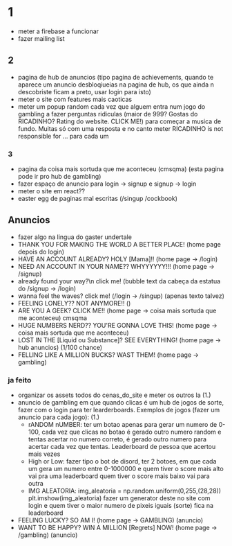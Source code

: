 # 1

- meter a firebase a funcionar
- fazer mailing list


## 2

- pagina de hub de anuncios (tipo pagina de achievements, quando te aparece um anuncio desbloqiueias na pagina de hub, os que ainda n descobriste ficam a preto, usar login para isto)
- meter o site com features mais caoticas
- meter um popup random cada vez que alguem entra num jogo do gambling a fazer perguntas ridiculas (maior de 999? Gostas do RICADINHO? Rating do website. CLICK ME!) para começar a musica de fundo. Muitas só com uma resposta e no canto meter RICADINHO is not responsible for ... para cada um

### 3

- pagina da coisa mais sortuda que me aconteceu (cmsqma) (esta pagina pode ir pro hub de gambling)
- fazer espaço de anuncio para login -> signup e signup -> login
- meter o site em react??
- easter egg de paginas mal escritas (/singup /cockbook)


## Anuncios

- fazer algo na lingua do gaster undertale
- THANK YOU FOR MAKING THE WORLD A BETTER PLACE! (home page depois do login)
- HAVE AN ACCOUNT ALREADY? HOLY [Mama]!! (home page -> /login)
- NEED AN ACCOUNT IN YOUR NAME?? WHYYYYYY!!! (home page -> /signup)
- already found your way?\n click me! (bubble text da cabeça da estatua do /signup -> /login)
- wanna feel the waves? click me! (/login -> /singup) (apenas texto talvez)
- FEELING LONELY?? NOT ANYMORE!! ()
- ARE YOU A GEEK? CLICK ME!! (home page -> coisa mais sortuda que me aconteceu) cmsqma
- HUGE NUMBERS NERD?? YOU'RE GONNA LOVE THIS! (home page -> coisa mais sortuda que me aconteceu)
- LOST IN THE [Liquid ou Substance]? SEE EVERYTHING! (home page -> hub anuncios) (1/100 chance)
- FELLING LIKE A MILLION BUCKS? WAST THEM! (home page -> gambling)

### ja feito

- organizar os assets todos do cenas_do_site e meter os outros la (1.)
- anuncio de gambling em que quando clicas é um hub de jogos de sorte, fazer com o login para ter learderboards. Exemplos de jogos (fazer um anuncio para cada jogo): (1.)
    - rANDOM nUMBER: ter um botao apenas para gerar um numero de 0-100, cada vez que clicas no botao é gerado outro numero random e tentas acertar no numero correto, é gerado outro numero para acertar cada vez que tentas. Leaderboard de pessoa que acertou mais vezes
    - High or Low: fazer tipo o bot de disord, ter 2 botoes, em que cada um gera um numero entre 0-1000000 e quem tiver o score mais alto vai pra uma leaderboard quem tiver o score mais baixo vai para outra
    - IMG ALEATORIA: img_aleatoria = np.random.uniform(0,255,(28,28)) plt.imshow(img_aleatoria) fazer um generator deste no site com login e quem tiver o maior numero de pixeis iguais (sorte) fica na leaderboard
- FEELING LUCKY? SO AM I! (home page -> GAMBLING) (anuncio)
- WANT TO BE HAPPY? WIN A MILLION [Regrets] NOW! (home page -> /gambling) (anuncio)
